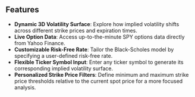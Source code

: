## Features
- **Dynamic 3D Volatility Surface**: Explore how implied volatility shifts across different strike prices and expiration times.
- **Live Option Data**: Access up-to-the-minute SPY options data directly from Yahoo Finance.
- **Customizable Risk-Free Rate**: Tailor the Black-Scholes model by specifying a user-defined risk-free rate.
- **Flexible Ticker Symbol Input**: Enter any ticker symbol to generate its corresponding implied volatility surface.
- **Personalized Strike Price Filters**: Define minimum and maximum strike price thresholds relative to the current spot price for a more focused analysis.
